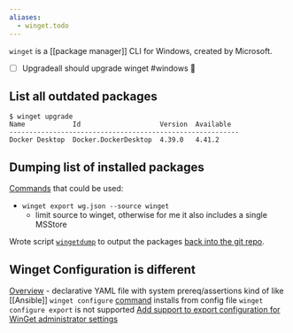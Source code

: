 ```yaml
---
aliases:
  - winget.todo
---
```

`winget` is a [[package manager]] CLI for Windows, created by Microsoft.

- [ ] Upgradeall should upgrade winget #windows  🔼 
## List all outdated packages
```
$ winget upgrade
Name            Id                    Version  Available  
----------------------------------------------------------
Docker Desktop  Docker.DockerDesktop  4.39.0   4.41.2     
```
## Dumping list of installed packages
[Commands](https://learn.microsoft.com/en-us/windows/package-manager/winget/#commands) that could be used:
- `winget export wg.json --source winget`
    - limit source to winget, otherwise for me it also includes a single MSStore

Wrote script [`wingetdump`](../win/wingetdump.ps1) to output the packages [back into the git repo](../win/wingetfile-DISCOVERY.txt).
## Winget Configuration is different
[Overview](https://learn.microsoft.com/en-us/windows/package-manager/configuration/) - declarative YAML file with system prereq/assertions kind of like [[Ansible]]
`winget configure` [command](https://learn.microsoft.com/en-us/windows/package-manager/winget/configure) installs from config file
`winget configure export` is not supported [Add support to export configuration for WinGet administrator settings](https://github.com/microsoft/winget-cli/issues/4211)
